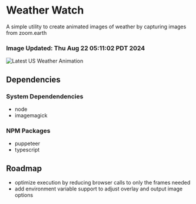 # Weather Watch

A simple utility to create animated images of weather by capturing images from zoom.earth

### Image Updated: Thu Aug 22 05:11:02 PDT 2024

![Latest US Weather Animation](animations/2024-08-22.webp)

## Dependencies
### System Dependendencies
* node
* imagemagick
### NPM Packages
* puppeteer
* typescript

## Roadmap
* optimize execution by reducing browser calls to only the frames needed
* add environment variable support to adjust overlay and output image options
